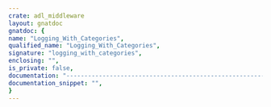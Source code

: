 ```yaml
---
crate: adl_middleware
layout: gnatdoc
gnatdoc: {
name: "Logging_With_Categories",
qualified_name: "Logging_With_Categories",
signature: "logging_with_categories",
enclosing: "",
is_private: false,
documentation: "----------------------------------------------------------------------------\n                                                                          --\n                        Copyright (C) 2017, AdaCore                       --\n                                                                          --\n  Redistribution and use in source and binary forms, with or without      --\n  modification, are permitted provided that the following conditions are  --\n  met:                                                                    --\n     1. Redistributions of source code must retain the above copyright    --\n        notice, this list of conditions and the following disclaimer.     --\n     2. Redistributions in binary form must reproduce the above copyright --\n        notice, this list of conditions and the following disclaimer in   --\n        the documentation and/or other materials provided with the        --\n        distribution.                                                     --\n     3. Neither the name of the copyright holder nor the names of its     --\n        contributors may be used to endorse or promote products derived   --\n        from this software without specific prior written permission.     --\n                                                                          --\n   THIS SOFTWARE IS PROVIDED BY THE COPYRIGHT HOLDERS AND CONTRIBUTORS    --\n   \"AS IS\" AND ANY EXPRESS OR IMPLIED WARRANTIES, INCLUDING, BUT NOT      --\n   LIMITED TO, THE IMPLIED WARRANTIES OF MERCHANTABILITY AND FITNESS FOR  --\n   A PARTICULAR PURPOSE ARE DISCLAIMED. IN NO EVENT SHALL THE COPYRIGHT   --\n   HOLDER OR CONTRIBUTORS BE LIABLE FOR ANY DIRECT, INDIRECT, INCIDENTAL, --\n   SPECIAL, EXEMPLARY, OR CONSEQUENTIAL DAMAGES (INCLUDING, BUT NOT       --\n   LIMITED TO, PROCUREMENT OF SUBSTITUTE GOODS OR SERVICES; LOSS OF USE,  --\n   DATA, OR PROFITS; OR BUSINESS INTERRUPTION) HOWEVER CAUSED AND ON ANY  --\n   THEORY OF LIABILITY, WHETHER IN CONTRACT, STRICT LIABILITY, OR TORT    --\n   (INCLUDING NEGLIGENCE OR OTHERWISE) ARISING IN ANY WAY OUT OF THE USE  --\n   OF THIS SOFTWARE, EVEN IF ADVISED OF THE POSSIBILITY OF SUCH DAMAGE.   --\n                                                                          --\n----------------------------------------------------------------------------\n\n@formal Categories\n  Logging categories\n  Typicaly an enum type, example:\n     type My_Log_Categories is (Debug, Warning, Error);\n@formal Priorities\n  Logging priority type\n@formal Default_Category\n  Category used when the category is not specified as parameter\n@formal Default_Priority\n  Priority value set at the initialization\n@formal Categories_Enabled_By_Default\n  If this value is true, all logging categories are enabled at\n  initialization. Otherwise, they are all disabled.\n@formal Prefix_Enabled_By_Default\n  If this value is true, prefix is enabled for all categories at\n  initialization. Otherwise, it is diabled for all.\n@formal Log_Line_Backend\n  Backend procedure that will actually log the messages.\n  \n  In case the throughput is limited - for instance on a serial port - this\n  procedure is responsible for printing the higer priority messages first\n  and potentially discard the lower priority message.",
documentation_snippet: "",
}
---
```

